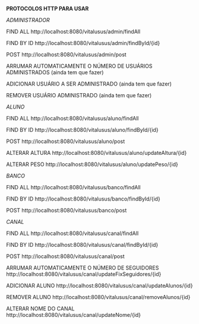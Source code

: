 **PROTOCOLOS HTTP PARA USAR**


*ADMINISTRADOR*

FIND ALL
http://localhost:8080/vitalusus/admin/findAll

FIND BY ID 
http://localhost:8080/vitalusus/admin/findById/{id}

POST
http://localhost:8080/vitalusus/admin/post

ARRUMAR AUTOMATICAMENTE O NÚMERO DE USUÁRIOS ADMINISTRADOS
(ainda tem que fazer)

ADICIONAR USUÁRIO A SER ADMINISTRADO
(ainda tem que fazer)

REMOVER USUÁRIO ADMINISTRADO
(ainda tem que fazer)


*ALUNO*

FIND ALL
http://localhost:8080/vitalusus/aluno/findAll

FIND BY ID 
http://localhost:8080/vitalusus/aluno/findById/{id}

POST
http://localhost:8080/vitalusus/aluno/post

ALTERAR ALTURA
http://localhost:8080/vitalusus/aluno/updateAltura/{id}

ALTERAR PESO
http://localhost:8080/vitalusus/aluno/updatePeso/{id}


*BANCO*

FIND ALL
http://localhost:8080/vitalusus/banco/findAll

FIND BY ID 
http://localhost:8080/vitalusus/banco/findById/{id}

POST
http://localhost:8080/vitalusus/banco/post


*CANAL*

FIND ALL
http://localhost:8080/vitalusus/canal/findAll

FIND BY ID 
http://localhost:8080/vitalusus/canal/findById/{id}

POST
http://localhost:8080/vitalusus/canal/post

ARRUMAR AUTOMATICAMENTE O NÚMERO DE SEGUIDORES
http://localhost:8080/vitalusus/canal/updateFixSeguidores/{id}

ADICIONAR ALUNO
http://localhost:8080/vitalusus/canal/updateAlunos/{id}

REMOVER ALUNO
http://localhost:8080/vitalusus/canal/removeAlunos/{id}

ALTERAR NOME DO CANAL
http://localhost:8080/vitalusus/canal/updateNome/{id}
